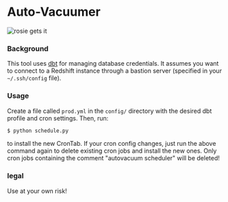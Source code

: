 # Auto-Vacuumer

![rosie gets it](http://cyberneticzoo.com/wp-content/uploads/file/rosie-the-robot-jetsons-vacuum.jpg)


### Background

This tool uses [dbt](https://github.com/analyst-collective/dbt) for managing database credentials. It assumes you want to connect to a Redshift instance through a bastion server (specified in your `~/.ssh/config` file).

### Usage

Create a file called `prod.yml` in the `config/` directory with the desired dbt profile and cron settings. Then, run:
```bash
$ python schedule.py
```
to install the new CronTab. If your cron config changes, just run the above command again to delete existing cron jobs and install the new ones. Only cron jobs containing the comment "autovacuum scheduler" will be deleted!


### legal

Use at your own risk! 
